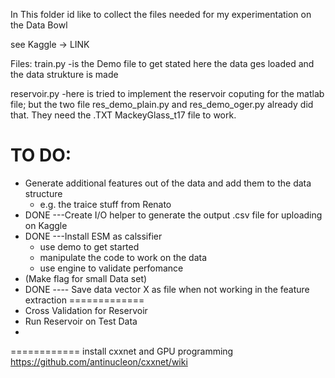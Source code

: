In This folder id like to collect the files needed for my experimentation on the Data Bowl

see Kaggle -> LINK

Files:
train.py 
-is the Demo file to get stated here the data ges loaded and the data strukture is made

reservoir.py
-here is tried to implement the reservoir coputing for the matlab file; but the two file
res_demo_plain.py
and 
res_demo_oger.py 
already did that. They need the .TXT MackeyGlass_t17 file to work.

TO DO:
=============

* Generate additional features out of the data and add them to the data structure
	- e.g. the traice stuff from Renato
* DONE ---Create I/O helper to generate the output .csv file for uploading on Kaggle
* DONE ---Install ESM as calssifier
	- use demo to get started
	- manipulate the code to work on the data
	- use engine to validate perfomance
* (Make flag for small Data set)
* DONE ---- Save data vector X as file when not working in the feature extraction
=============
* Cross Validation for Reservoir
* Run Reservoir on Test Data
* 
============
install cxxnet and GPU programming
https://github.com/antinucleon/cxxnet/wiki
